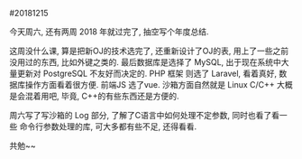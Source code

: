 #20181215

今天周六, 还有两周 2018 年就过完了, 抽空写个年度总结.

这周没什么课, 算是把新OJ的技术选完了, 还重新设计了OJ的表, 用上了一些之前没用过的东西, 比如外键之类的. 最后数据库是选择了 MySQL, 出于现在系统中大量更新对 PostgreSQL 不友好而决定的. PHP 框架 则选了 Laravel, 看着真好, 数据库操作方面看着很方便. 前端JS 选了vue. 沙箱方面自然就是 Linux C/C++ 大概是会混着用吧, 毕竟, C++的有些东西还是方便的.

周六写了写沙箱的 Log 部分, 了解了C语言中如何处理不定参数, 同时也看了看一些 命令行参数处理的库, 可大多都有些不足, 还得看看.

共勉~~